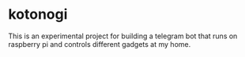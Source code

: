 # kotonogi

This is an experimental project for building a telegram bot that runs on raspberry pi and controls different gadgets at my home.
